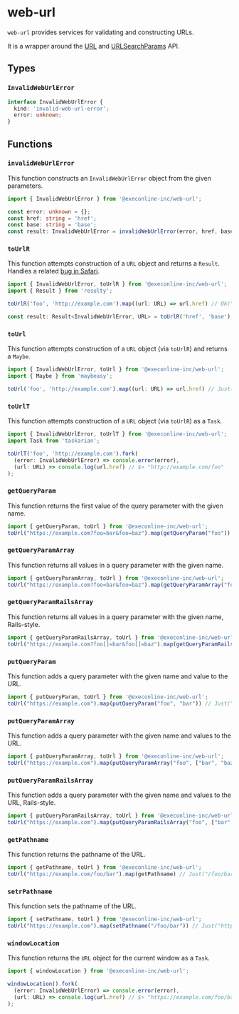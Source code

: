 # web-url

`web-url` provides services for validating and constructing URLs.

It is a wrapper around the [URL](https://developer.mozilla.org/en-US/docs/Web/API/URL)
and [URLSearchParams](https://developer.mozilla.org/en-US/docs/Web/API/URLSearchParams) API.

## Types

### `InvalidWebUrlError`

```ts
interface InvalidWebUrlError {
  kind: 'invalid-web-url-error';
  error: unknown;
}
```

## Functions

### `invalidWebUrlError`

This function constructs an `InvalidWebUrlError` object from the given parameters.

```ts
import { InvalidWebUrlError } from '@execonline-inc/web-url';

const error: unknown = {};
const href: string = 'href';
const base: string = 'base';
const result: InvalidWebUrlError = invalidWebUrlError(error, href, base);
```

### `toUrlR`

This function attempts construction of a `URL` object and returns a `Result`. Handles a related [bug in Safari](https://github.com/zloirock/core-js/issues/656).

```ts
import { InvalidWebUrlError, toUrlR } from '@execonline-inc/web-url';
import { Result } from 'resulty';

toUrlR('foo', 'http://example.com').map((url: URL) => url.href) // Ok("http://example.com/foo")

const result: Result<InvalidWebUrlError, URL> = toUrlR('href', 'base');
```

### `toUrl`

This function attempts construction of a `URL` object (via `toUrlR`) and returns a `Maybe`.

```ts
import { InvalidWebUrlError, toUrl } from '@execonline-inc/web-url';
import { Maybe } from 'maybeasy';

toUrl('foo', 'http://example.com').map((url: URL) => url.href) // Just("http://example.com/foo")
```

### `toUrlT`

This function attempts construction of a `URL` object (via `toUrlR`) as a `Task`.

```ts
import { InvalidWebUrlError, toUrlT } from '@execonline-inc/web-url';
import Task from 'taskarian';

toUrlT('foo', 'http://example.com').fork(
  (error: InvalidWebUrlError) => console.error(error),
  (url: URL) => console.log(url.href) // $> "http://example.com/foo"
);
```

### `getQueryParam`

This function returns the first value of the query parameter with the given name.

```ts
import { getQueryParam, toUrl } from '@execonline-inc/web-url';
toUrl("https://example.com?foo=bar&foo=baz").map(getQueryParam("foo")) // Just("bar")
```

### `getQueryParamArray`

This function returns all values in a query parameter with the given name.

```ts
import { getQueryParamArray, toUrl } from '@execonline-inc/web-url';
toUrl("https://example.com?foo=bar&foo=baz").map(getQueryParamArray("foo")) // Just(["bar", "baz"])
```

### `getQueryParamRailsArray`

This function returns all values in a query parameter with the given name, Rails-style.

```ts
import { getQueryParamRailsArray, toUrl } from '@execonline-inc/web-url';
toUrl("https://example.com?foo[]=bar&foo[]=baz").map(getQueryParamRailsArray("foo")) // Just(["bar", "baz"])
```


### `putQueryParam`

This function adds a query parameter with the given name and value to the URL.

```ts
import { putQueryParam, toUrl } from '@execonline-inc/web-url';
toUrl("https://example.com").map(putQueryParam("foo", "bar")) // Just("https://example.com?foo=bar")
```

### `putQueryParamArray`

This function adds a query parameter with the given name and values to the URL.

```ts
import { putQueryParamArray, toUrl } from '@execonline-inc/web-url';
toUrl("https://example.com").map(putQueryParamArray("foo", ["bar", "baz"])) // Just("https://example.com?foo=bar&foo=baz")
```

### `putQueryParamRailsArray`

This function adds a query parameter with the given name and values to the URL, Rails-style.

```ts
import { putQueryParamRailsArray, toUrl } from '@execonline-inc/web-url';
toUrl("https://example.com").map(putQueryParamRailsArray("foo", ["bar", "baz"])) // Just("https://example.com?foo[]=bar&foo[]=baz")
```

### `getPathname`

This function returns the pathname of the URL.

```ts
import { getPathname, toUrl } from '@execonline-inc/web-url';
toUrl("https://example.com/foo/bar").map(getPathname) // Just("/foo/bar")
```

### `setrPathname`

This function sets the pathname of the URL.

```ts
import { setPathname, toUrl } from '@execonline-inc/web-url';
toUrl("https://example.com").map(setPathname("/foo/bar")) // Just("https://example.com/foo/bar")
```

### `windowLocation`

This function returns the `URL` object for the current window as a `Task`.

```ts
import { windowLocation } from '@execonline-inc/web-url';

windowLocation().fork(
  (error: InvalidWebUrlError) => console.error(error),
  (url: URL) => console.log(url.href) // $> "https://example.com/foo/bar"
);
```
